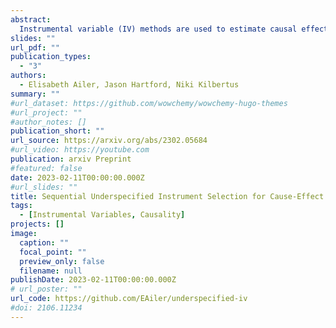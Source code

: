 ```yaml
---
abstract: 
  Instrumental variable (IV) methods are used to estimate causal effects in settings with unobserved confounding, where we cannot directly experiment on the treatment variable. Instruments are variables which only affect the outcome indirectly via the treatment variable(s). Most IV applications focus on low-dimensional treatments and crucially require at least as many instruments as treatments. This assumption is restrictive: in the natural sciences we often seek to infer causal effects of high-dimensional treatments (e.g., the effect of gene expressions or microbiota on health and disease), but can only run few experiments with a limited number of instruments (e.g., drugs or antibiotics). In such underspecified problems, the full treatment effect is not identifiable in a single experiment even in the linear case. We show that one can still reliably recover the projection of the treatment effect onto the instrumented subspace and develop techniques to consistently combine such partial estimates from different sets of instruments. We then leverage our combined estimators in an algorithm that iteratively proposes the most informative instruments at each round of experimentation to maximize the overall information about the full causal effect. 
slides: ""
url_pdf: ""
publication_types:
  - "3"
authors:
  - Elisabeth Ailer, Jason Hartford, Niki Kilbertus
summary: ""
#url_dataset: https://github.com/wowchemy/wowchemy-hugo-themes
#url_project: ""
#author_notes: []
publication_short: ""
url_source: https://arxiv.org/abs/2302.05684
#url_video: https://youtube.com
publication: arxiv Preprint
#featured: false
date: 2023-02-11T00:00:00.000Z
#url_slides: ""
title: Sequential Underspecified Instrument Selection for Cause-Effect Estimation
tags:
  - [Instrumental Variables, Causality]
projects: []
image:
  caption: ""
  focal_point: ""
  preview_only: false
  filename: null
publishDate: 2023-02-11T00:00:00.000Z
# url_poster: ""
url_code: https://github.com/EAiler/underspecified-iv
#doi: 2106.11234
---
```


